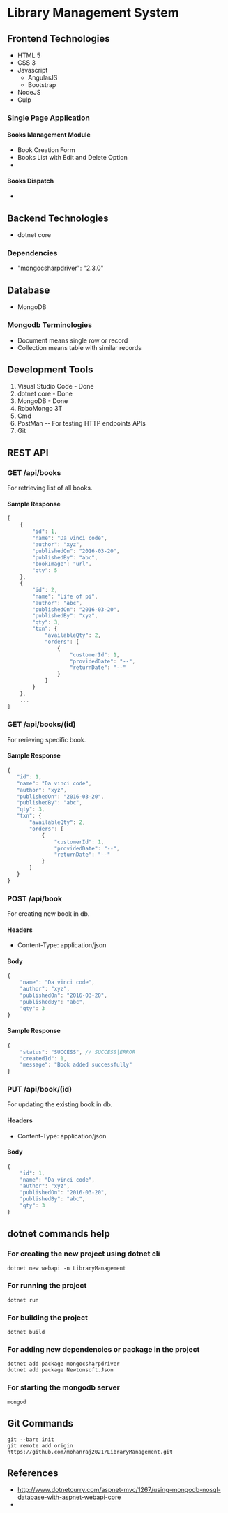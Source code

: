 # Library Management System

## Frontend Technologies

* HTML 5
* CSS 3
* Javascript
    * AngularJS
    * Bootstrap
* NodeJS
* Gulp

### Single Page Application

#### Books Management Module
* Book Creation Form
* Books List with Edit and Delete Option
*

#### Books Dispatch
*

## Backend Technologies

* dotnet core

### Dependencies

* "mongocsharpdriver": "2.3.0"

## Database

* MongoDB

### Mongodb Terminologies

* Document means single row or record
* Collection means table with similar records

## Development Tools
1. Visual Studio Code - Done
2. dotnet core - Done
3. MongoDB - Done
4. RoboMongo 3T
5. Cmd
6. PostMan -- For testing HTTP endpoints
 APIs
7. Git 

## REST API

### GET /api/books
For retrieving list of all books.

#### Sample Response
```javascript
[
    {
        "id": 1,
        "name": "Da vinci code",
        "author": "xyz",
        "publishedOn": "2016-03-20",
        "publishedBy": "abc",
        "bookImage": "url",
        "qty": 5
    },
    {
        "id": 2,
        "name": "Life of pi",
        "author": "abc",
        "publishedOn": "2016-03-20",
        "publishedBy": "xyz",
        "qty": 3,
        "txn": {
            "availableQty": 2,
            "orders": [
                {
                    "customerId": 1,
                    "providedDate": "--",
                    "returnDate": "--"
                }
            ]
        }
    },
    ...
]
```

### GET /api/books/(id)
For rerieving specific book.

#### Sample Response
 ```javascript
 {
    "id": 1,
    "name": "Da vinci code",
    "author": "xyz",
    "publishedOn": "2016-03-20",
    "publishedBy": "abc",
    "qty": 3,
    "txn": {
        "availableQty": 2,
        "orders": [
            {
                "customerId": 1,
                "providedDate": "--",
                "returnDate": "--"
            }
        ]
    }
}
```


### POST /api/book
For creating new book in db.

#### Headers
* Content-Type: application/json

#### Body
```javascript
{
    "name": "Da vinci code",
    "author": "xyz",
    "publishedOn": "2016-03-20",
    "publishedBy": "abc",
    "qty": 3
}
```

#### Sample Response
```javascript
{
    "status": "SUCCESS", // SUCCESS|ERROR
    "createdId": 1,
    "message": "Book added successfully"
}
```

### PUT /api/book/(id)
For updating the existing book in db.

#### Headers
* Content-Type: application/json

#### Body
```javascript
{
    "id": 1,
    "name": "Da vinci code",
    "author": "xyz",
    "publishedOn": "2016-03-20",
    "publishedBy": "abc",
    "qty": 3
}
```

## dotnet commands help

### For creating the new project using dotnet cli
```script
dotnet new webapi -n LibraryManagement
```

### For running the project
```script
dotnet run
```

### For building the project
```script
dotnet build
```

### For adding new dependencies or package in the project
```script
dotnet add package mongocsharpdriver
dotnet add package Newtonsoft.Json
```

### For starting the mongodb server
```script
mongod
```


## Git Commands
```script
git --bare init
git remote add origin https://github.com/mohanraj2021/LibraryManagement.git
```

## References

* http://www.dotnetcurry.com/aspnet-mvc/1267/using-mongodb-nosql-database-with-aspnet-webapi-core
* 




